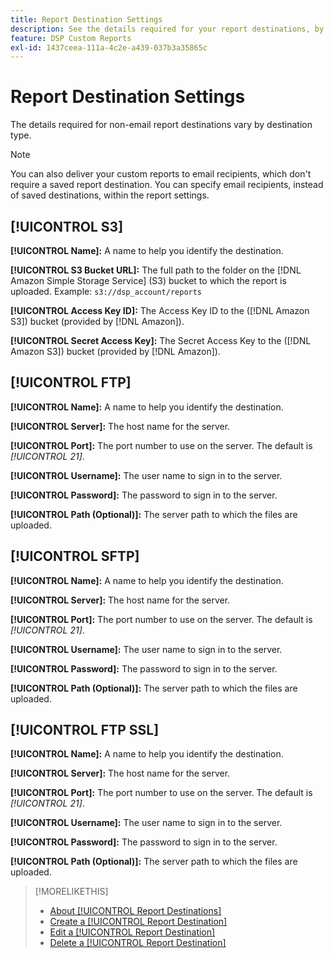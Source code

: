 ```yaml
---
title: Report Destination Settings
description: See the details required for your report destinations, by destination type.
feature: DSP Custom Reports
exl-id: 1437ceea-111a-4c2e-a439-037b3a35865c
---
```

# Report Destination Settings

The details required for non-email report destinations vary by destination type.

>[!NOTE]
>
> You can also deliver your custom reports to email recipients, which don't require a saved report destination. You can specify email recipients, instead of saved destinations, within the report settings.

## [!UICONTROL S3]

**[!UICONTROL Name]:** A name to help you identify the destination.

**[!UICONTROL S3 Bucket URL]:** The full path to the folder on the [!DNL Amazon Simple Storage Service] (S3) bucket to which the report is uploaded. Example: `s3://dsp_account/reports`

**[!UICONTROL Access Key ID]:** The Access Key ID to the ([!DNL Amazon S3]) bucket (provided by [!DNL Amazon]).

**[!UICONTROL Secret Access Key]:** The Secret Access Key to the ([!DNL Amazon S3]) bucket (provided by [!DNL Amazon]).

## [!UICONTROL FTP]

**[!UICONTROL Name]:** A name to help you identify the destination.

**[!UICONTROL Server]:** The host name for the server.

**[!UICONTROL Port]:** The port number to use on the server. The default is *[!UICONTROL 21]*.

**[!UICONTROL Username]:** The user name to sign in to the server.

**[!UICONTROL Password]:** The password to sign in to the server.

**[!UICONTROL Path (Optional)]:** The server path to which the files are uploaded.

## [!UICONTROL SFTP]

**[!UICONTROL Name]:** A name to help you identify the destination.

**[!UICONTROL Server]:** The host name for the server. 

**[!UICONTROL Port]:** The port number to use on the server. The default is *[!UICONTROL 21]*.

**[!UICONTROL Username]:** The user name to sign in to the server.

**[!UICONTROL Password]:** The password to sign in to the server.

**[!UICONTROL Path (Optional)]:** The server path to which the files are uploaded.

## [!UICONTROL FTP SSL]

**[!UICONTROL Name]:** A name to help you identify the destination.

**[!UICONTROL Server]:** The host name for the server.

**[!UICONTROL Port]:** The port number to use on the server. The default is *[!UICONTROL 21]*.

**[!UICONTROL Username]:** The user name to sign in to the server.

**[!UICONTROL Password]:** The password to sign in to the server.

**[!UICONTROL Path (Optional)]:** The server path to which the files are uploaded.

>[!MORELIKETHIS]
>
>* [About [!UICONTROL Report Destinations]](/help/dsp/reports/report-destinations/report-destination-about.md)
>* [Create a [!UICONTROL Report Destination]](/help/dsp/reports/report-destinations/report-destination-create.md)
>* [Edit a [!UICONTROL Report Destination]](/help/dsp/reports/report-destinations/report-destination-edit.md)
>* [Delete a [!UICONTROL Report Destination]](/help/dsp/reports/report-destinations/report-destination-delete.md)
